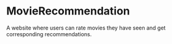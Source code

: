# MovieRecommendation
A website where users can rate movies they have seen and get corresponding recommendations.

